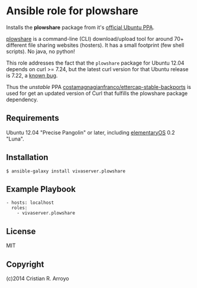 # Ansible role for plowshare

Installs the **plowshare** package from it's [official Ubuntu PPA][ppa].

[plowshare][plw] is a command-line (CLI) download/upload tool for around 70+ different file sharing websites (hosters).
It has a small footprint (few shell scripts). No java, no python!

This role addresses the fact that the `plowshare` package for Ubuntu 12.04 depends on curl >= 7.24, 
but the latest curl version for that Ubuntu release is 7.22, a [known bug][bug].

Thus the *unstable* PPA [costamagnagianfranco/ettercap-stable-backports][ppa] is used for get an updated version of Curl that fulfills the plowshare package dependency.

## Requirements

Ubuntu 12.04 "Precise Pangolin" or later, including [elementaryOS][eos] 0.2 "Luna".

## Installation

    $ ansible-galaxy install vivaserver.plowshare 

## Example Playbook

    - hosts: localhost
      roles:
        - vivaserver.plowshare

## License

MIT

## Copyright

(c)2014 Cristian R. Arroyo

[plw]: https://code.google.com/p/plowshare/
[ppa]: https://launchpad.net/~plowsharepackagers/+archive/ppa
[eos]: http://elementaryos.org
[bug]: https://bugs.launchpad.net/plowshare/+bug/1254152
[ppa]: https://code.launchpad.net/~costamagnagianfranco/+archive/ubuntu/ettercap-stable-backports/+index?field.series_filter=precise

[pin]: https://help.ubuntu.com/community/PinningHowto
[blo]: http://www.jaredlog.com/?p=1820
